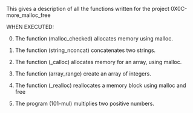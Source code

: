This gives a description of all the functions written for the project 0X0C-more_malloc_free

WHEN EXECUTED:

0. The function (malloc_checked) allocates memory using malloc.

1. The function (string_nconcat) concatenates two strings.

2. The function (\_calloc) allocates memory for an array, using malloc.

3. The function (array_range) create an array of integers.

4. The function (\_realloc) reallocates a memory block using malloc and free

5. The program (101-mul) multiplies two positive numbers.
